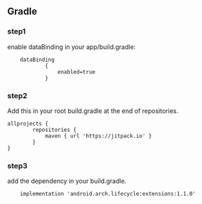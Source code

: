 

## Gradle

### step1

enable dataBinding in your app/build.gradle:

```
    dataBinding
            {
                enabled=true
            }
```


### step2

Add this in your root build.gradle at the end of repositories.

```
allprojects {
		repositories {
			maven { url 'https://jitpack.io' }
		}
}
```

### step3
add the dependency in your build.gradle.

```
    implementation 'android.arch.lifecycle:extensions:1.1.0'

```


